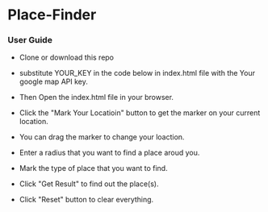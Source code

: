 # Place-Finder
### User Guide
- Clone or download this repo
- substitute YOUR_KEY in the code below in index.html file with the Your google map API key.

  <script async defer src="https://maps.googleapis.com/maps/api/js?key=YOUR_KEY&callback=initMap"
  type="text/javascript"></script>
- Then Open the index.html file in your browser.
- Click the "Mark Your Locatioin" button to get the marker on your current location.
- You can drag the marker to change your loaction.
- Enter a radius that you want to find a place aroud you.
- Mark the type of place that you want to find.
- Click "Get Result" to find out the place(s).
- Click "Reset" button to clear everything.
